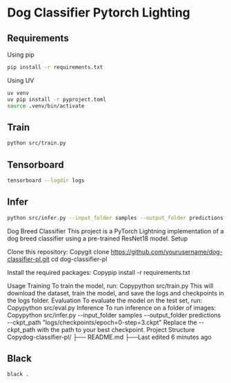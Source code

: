 # Dog Classifier Pytorch Lighting

## Requirements

Using pip

```bash
pip install -r requirements.txt
```

Using UV

```bash
uv venv
uv pip install -r pyproject.toml
source .venv/bin/activate
```

## Train

```bash
python src/train.py
```

## Tensorboard

```bash
tensorboard --logdir logs
```


## Infer

```bash
python src/infer.py --input_folder samples --output_folder predictions --ckpt_path "/workspace/lightning-template-hydra/logs/dog_classifier/version_5/checkpoints/epoch=0-step=3.ckpt"
```



Dog Breed Classifier
This project is a PyTorch Lightning implementation of a dog breed classifier using a pre-trained ResNet18 model.
Setup

Clone this repository:
Copygit clone https://github.com/yourusername/dog-classifier-pl.git
cd dog-classifier-pl

Install the required packages:
Copypip install -r requirements.txt


Usage
Training
To train the model, run:
Copypython src/train.py
This will download the dataset, train the model, and save the logs and checkpoints in the logs folder.
Evaluation
To evaluate the model on the test set, run:
Copypython src/eval.py
Inference
To run inference on a folder of images:
Copypython src/infer.py --input_folder samples --output_folder predictions --ckpt_path "logs/checkpoints/epoch=0-step=3.ckpt"
Replace the --ckpt_path with the path to your best checkpoint.
Project Structure
Copydog-classifier-pl/
├── README.md
├──Last edited 6 minutes ago

## Black

```bash
black .
```
